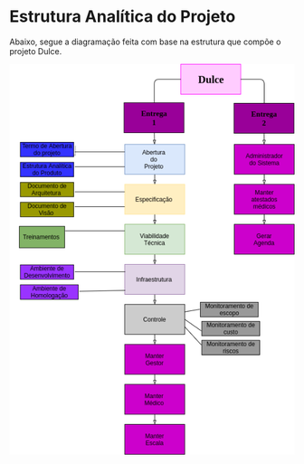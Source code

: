 # Estrutura Analítica do Projeto

Abaixo, segue a diagramação feita com base na estrutura que compõe o projeto Dulce.

![EAP](/docs/img/EAP.png)
